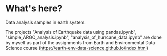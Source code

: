 # What's here?
Data analysis samples in earth system.

The projects "Analysis of Earthquake data using pandas.ipynb", "simple_ARGO_analysis.ipynb", "analysis_of_hurrcane_data.ipynb" are done by myself as part of the assignments from Earth and Environmental Data Science course (https://earth-env-data-science.github.io/index.html)





